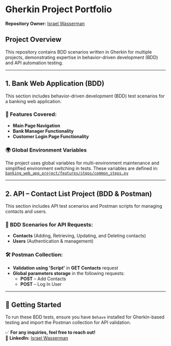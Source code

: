 # Gherkin Project Portfolio

**Repository Owner:** [Israel Wasserman](https://www.linkedin.com/in/israel-wasserman/)

## Project Overview
This repository contains BDD scenarios written in Gherkin for multiple projects, demonstrating expertise in behavior-driven development (BDD) and API automation testing.

---

## 1️. Bank Web Application (BDD)
This section includes behavior-driven development (BDD) test scenarios for a banking web application.

### 📌 Features Covered:
* **Main Page Navigation**
* **Bank Manager Functionality**
* **Customer Login Page Functionality**

### 🌍 Global Environment Variables
The project uses global variables for multi-environment maintenance and simplified environment switching in tests. These variables are defined in:  
[`banking_web_app_project/features/steps/common_steps.py`](https://github.com/IsraelW18/CheckPoint_CandidateHomeTask/blob/main/banking_web_app_project/features/steps/common_steps.py)

---

## 2️. API – Contact List Project (BDD & Postman)
This section includes API test scenarios and Postman scripts for managing contacts and users.

### 📌 BDD Scenarios for API Requests:
- **Contacts** (Adding, Retrieving, Updating, and Deleting contacts)
- **Users** (Authentication & management)

### 🛠 Postman Collection:
- **Validation using 'Script'** in **GET Contacts** request
- **Global parameters storage** in the following requests:
  - **POST** – Add Contacts
  - **POST** – Log In User

---

## 🚀 Getting Started
To run these BDD tests, ensure you have `Behave` installed for Gherkin-based testing and import the Postman collection for API validation.

✅ **For any inquiries, feel free to reach out!**  
📌 **LinkedIn:** [Israel Wasserman](https://www.linkedin.com/in/israel-wasserman/)
